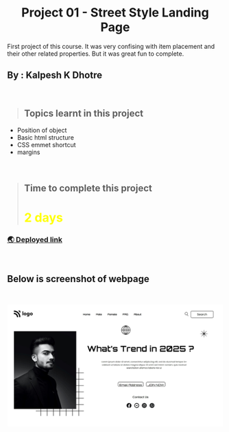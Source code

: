 # <center>**Project 01 - Street Style Landing Page**</center>

First project of this course. It was very confising with item placement and their other related properties. But it was great fun to complete.

## **By : Kalpesh K Dhotre**
<br>

> ## Topics learnt in this project
- Position of object
- Basic html structure
- CSS emmet shortcut
- margins
<br><br><br>

> ## Time to complete this project 
> # <font color="Yellow">**2 days**</font>

### [🌏 Deployed link](https://kd-project-01.netlify.app/)
<br>

## Below is screenshot of webpage 
<br>

![Screenshot of project 1](./screenshot.jpeg)